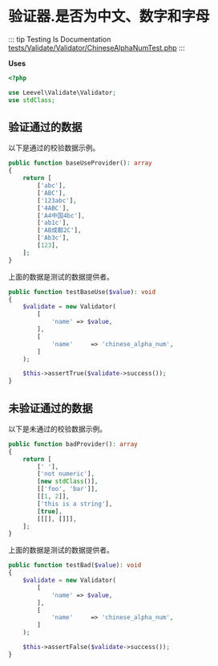 # 验证器.是否为中文、数字和字母

::: tip Testing Is Documentation
[tests/Validate/Validator/ChineseAlphaNumTest.php](https://github.com/hunzhiwange/framework/blob/master/tests/Validate/Validator/ChineseAlphaNumTest.php)
:::
    
**Uses**

``` php
<?php

use Leevel\Validate\Validator;
use stdClass;
```

## 验证通过的数据

以下是通过的校验数据示例。

``` php
public function baseUseProvider(): array
{
    return [
        ['abc'],
        ['ABC'],
        ['123abc'],
        ['4ABC'],
        ['A4中国4bc'],
        ['ab1c'],
        ['AB成都2C'],
        ['Ab3c'],
        [123],
    ];
}
```

上面的数据是测试的数据提供者。


``` php
public function testBaseUse($value): void
{
    $validate = new Validator(
        [
            'name' => $value,
        ],
        [
            'name'     => 'chinese_alpha_num',
        ]
    );

    $this->assertTrue($validate->success());
}
```
    
## 未验证通过的数据

以下是未通过的校验数据示例。

``` php
public function badProvider(): array
{
    return [
        [' '],
        ['not numeric'],
        [new stdClass()],
        [['foo', 'bar']],
        [[1, 2]],
        ['this is a string'],
        [true],
        [[[], []]],
    ];
}
```

上面的数据是测试的数据提供者。


``` php
public function testBad($value): void
{
    $validate = new Validator(
        [
            'name' => $value,
        ],
        [
            'name'     => 'chinese_alpha_num',
        ]
    );

    $this->assertFalse($validate->success());
}
```
